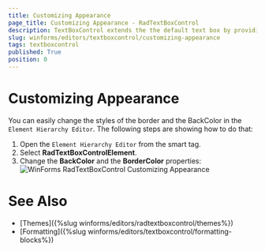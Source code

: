 ```yaml
---
title: Customizing Appearance
page_title: Customizing Appearance - RadTextBoxControl
description: TextBoxControl extends the the default text box by providing additional functionality like word formating and auto-complete. 
slug: winforms/editors/textboxcontrol/customizing-appearance
tags: textboxcontrol
published: True
position: 0
---
```


# Customizing Appearance

You can easily change the styles of the border and the BackColor in the `Element Hierarchy Editor`. The following steps are showing how to do that:

1. Open the `Element Hierarchy Editor` from the smart tag.
2. Select __RadTextBoxControlElement__. 
3. Change the __BackColor__ and the __BorderColor__ properties:
    ![WinForms RadTextBoxControl Customizing Appearance](images/editors-textboxcontrol-customizing-appearance001.png)


# See Also

* [Themes]({%slug winforms/editors/radtextboxcontrol/themes%})
* [Formatting]({%slug winforms/editors/textboxcontrol/formatting-blocks%})
